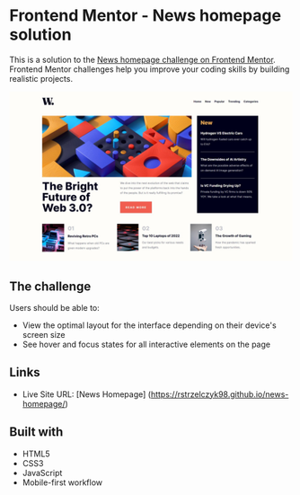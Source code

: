 # Frontend Mentor - News homepage solution

This is a solution to the [News homepage challenge on Frontend Mentor](https://www.frontendmentor.io/challenges/news-homepage-H6SWTa1MFl). Frontend Mentor challenges help you improve your coding skills by building realistic projects.

![Completed challenge](images/final.jpg)

## The challenge

Users should be able to:

- View the optimal layout for the interface depending on their device's screen size
- See hover and focus states for all interactive elements on the page

## Links

- Live Site URL: [News Homepage] (https://rstrzelczyk98.github.io/news-homepage/)

## Built with

- HTML5
- CSS3
- JavaScript
- Mobile-first workflow
